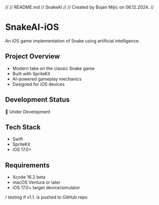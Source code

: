 //
//  README.md
//  SnakeAI
//
//  Created by Bojan Mijic on 06.12.2024.
//

# SnakeAI-iOS

An iOS game implementation of Snake using artificial intelligence.

## Project Overview
- Modern take on the classic Snake game
- Built with SpriteKit
- AI-powered gameplay mechanics
- Designed for iOS devices

## Development Status
🚧 Under Development

## Tech Stack
- Swift
- SpriteKit
- iOS 17.0+

## Requirements
- Xcode 16.2 beta
- macOS Ventura or later
- iOS 17.0+ target device/simulator

/ testing if v1.1. is pushed to GitHub repo
